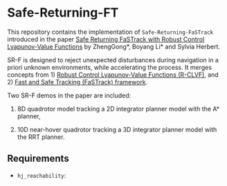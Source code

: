 # Safe-Returning-FT

This repository contains the implementation of `Safe-Returning-FaSTrack` introduced in the paper [Safe Returning FaSTrack with Robust Control Lyapunov-Value Functions](https://arxiv.org/pdf/2404.02472) by ZhengGong*, Boyang Li* and Sylvia Herbert.

SR-F is designed to reject unexpected disturbances during navigation in a priori unknown environments, while accelerating the process. It merges concepts from 1) [Robust Control Lyapunov-Value Functions (R-CLVF)](https://arxiv.org/pdf/2403.03455), and 2) [Fast and Safe Tracking (FaSTrack) framework](https://arxiv.org/pdf/2102.07039).

Two SR-F demos in the paper are included:
1) 8D quadrotor model
tracking a 2D integrator planner model with the A* planner,

2) 10D near-hover quadrotor tracking a 3D integrator
planner model with the RRT planner. 

## Requirements

- `hj_reachability`: 
